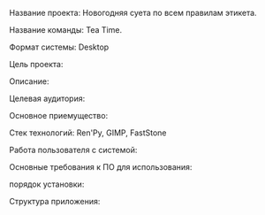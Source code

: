 Название проекта: Новогодняя суета по всем правилам этикета.

Название команды: Tea Time.

Формат системы: Desktop

Цель проекта:

Описание:

Целевая аудитория:

Основное приемущество:

Стек технологий: Ren'Py, GIMP, FastStone

Работа пользователя с системой:

Основные требования к ПО для использования:

порядок установки:

Структура приложения:
